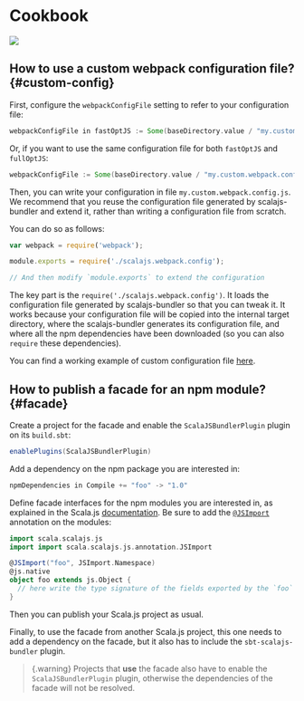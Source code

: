# Cookbook

![](toctree:local=true,mergeFirst=true)

## How to use a custom webpack configuration file? {#custom-config}

First, configure the `webpackConfigFile` setting to refer to your configuration file:

~~~ scala
webpackConfigFile in fastOptJS := Some(baseDirectory.value / "my.custom.webpack.config.js")
~~~

Or, if you want to use the same configuration file for both `fastOptJS` and `fullOptJS`:

~~~ scala
webpackConfigFile := Some(baseDirectory.value / "my.custom.webpack.config.js")
~~~

Then, you can write your configuration in file `my.custom.webpack.config.js`.
We recommend that you reuse the configuration file generated by scalajs-bundler
and extend it, rather than writing a configuration file from scratch.

You can do so as follows:

~~~ javascript
var webpack = require('webpack');

module.exports = require('./scalajs.webpack.config');

// And then modify `module.exports` to extend the configuration
~~~

The key part is the `require('./scalajs.webpack.config')`. It loads the configuration
file generated by scalajs-bundler so that you can tweak it. It works because your configuration
file will be copied into the internal target directory, where the scalajs-bundler generates
its configuration file, and where all the npm dependencies have been downloaded (so you can
also `require` these dependencies).

You can find a working example of custom configuration file
[here](https://github.com/scalacenter/scalajs-bundler/blob/master/sbt-scalajs-bundler/src/sbt-test/sbt-scalajs-bundler/static/prod.webpack.config.js).

## How to publish a facade for an npm module? {#facade}

Create a project for the facade and enable the `ScalaJSBundlerPlugin` plugin on its `build.sbt`:

~~~ scala
enablePlugins(ScalaJSBundlerPlugin)
~~~

Add a dependency on the npm package you are interested in:

~~~ scala
npmDependencies in Compile += "foo" -> "1.0"
~~~

Define facade interfaces for the npm modules you are interested in, as explained in the Scala.js
[documentation](https://www.scala-js.org/doc/interoperability/facade-types.html). Be sure to add the
[`@JSImport`](https://www.scala-js.org/doc/interoperability/facade-types.html#a-nameimporta-imports-from-other-javascript-modules)
annotation on the modules:

~~~ scala
import scala.scalajs.js
import import scala.scalajs.js.annotation.JSImport

@JSImport("foo", JSImport.Namespace)
@js.native
object foo extends js.Object {
  // here write the type signature of the fields exported by the `foo` module
}
~~~

Then you can publish your Scala.js project as usual.

Finally, to use the facade from another Scala.js project, this one needs to add a dependency on the facade, but it also
has to include the `sbt-scalajs-bundler` plugin.

> {.warning}
> Projects that **use** the facade also have to enable the `ScalaJSBundlerPlugin` plugin,
> otherwise the dependencies of the facade will not be resolved.
